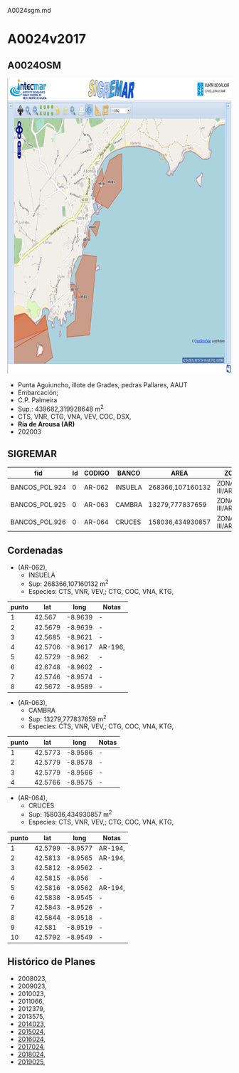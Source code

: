 A0024sgm.md

# A0024v2017

## A0024OSM

<img src="https://raw.githubusercontent.com/galirema/galirema-notas/gh-pages/en/pages/uploads/images/A0023_24OSM.png" alt="A0024OSM" width="824" height="663">


* Punta Aguiuncho, illote de Grades, pedras Pallares, AAUT
* Embarcación;
* C.P. Palmeira
* Sup.: 439682,319928648 m<sup>2</sup>
* CTS, VNR, CTG, VNA, VEV, COC, DSX,
* __Ría de Arousa (AR)__
* 202003


## SIGREMAR

|fid|Id|CODIGO|BANCO|AREA|ZONA|CONFRARIA|REXIMEN|MODALIDADE|PROVINCIA|ESP\_OBXET|ESP_SECUND|X|Y
|---|--|------|-----|----|----|---------|-------|----------|---------|---------|----------|-|-|
|BANCOS_POL.924|0|AR-062|INSUELA|268366,107160132|ZONA III/AROUSA|PALMEIRA|AUTORIZACION|FLOTE|A CORUÑA|CTS, VNR, VEV,|CTG, COC, VNA, KTG,|503268.0|4713153.0|
|BANCOS_POL.925|0|AR-063|CAMBRA|13279,777837659|ZONA III/AROUSA|PALMEIRA|AUTORIZACION|FLOTE|A CORUÑA|CTS, VNR, VEV,|CTG, COC, VNA, KTG,|503482.0|4713887.0|
|BANCOS_POL.926|0|AR-064|CRUCES|158036,434930857|ZONA III/AROUSA|PALMEIRA|AUTORIZACION|FLOTE|A CORUÑA|CTS, VNR, VEV,|CTG, COC, VNA, KTG,|503760.0|4714364.0|



## Cordenadas

* (AR-062),
	* INSUELA
	* Sup: 268366,107160132 m<sup>2</sup>
	* Especies: CTS, VNR, VEV,; CTG, COC, VNA, KTG,

|punto|lat|long|Notas|
|-----|---|----|-----|
|1|42.567|-8.9639|-|
|2|42.5679|-8.9639|-|
|3|42.5685|-8.9621|-|
|4|42.5706|-8.9617|AR-196,|
|5|42.5729|-8.962|-|
|6|42.6748|-8.9602|-|
|7|42.5746|-8.9574|-|
|8|42.5672|-8.9589|-|


* (AR-063),
	* CAMBRA
	* Sup: 13279,777837659 m<sup>2</sup>
	* Especies: CTS, VNR, VEV,; CTG, COC, VNA, KTG,

|punto|lat|long|Notas|
|-----|---|----|-----|
|1|42.5773|-8.9586|-|
|2|42.5779|-8.9578|-|
|3|42.5779|-8.9566|-|
|4|42.5766|-8.9575|-|



* (AR-064),
	* CRUCES
	* Sup: 158036,434930857 m<sup>2</sup>
	* Especies: CTS, VNR, VEV,; CTG, COC, VNA, KTG,

|punto|lat|long|Notas|
|-----|---|----|-----|
|1|42.5799|-8.9577|AR-194,|
|2|42.5813|-8.9565|AR-194,|
|3|42.5812|-8.9562|-|
|4|42.5815|-8.956|-|
|5|42.5816|-8.9562|AR-194,|
|6|42.5838|-8.9545|-|
|7|42.5843|-8.9526|-|
|8|42.5844|-8.9518|-|
|9|42.581|-8.9519|-|
|10|42.5792|-8.9549|-|





## Histórico de Planes


+ 2008023,
+ 2009023,
+ 2010023,
+ 2011066,
+ 2012379,
+ 2013575,
+ [2014023](http://www.galiciamarineira.info/content/pexma2014AAUT023),
+ [2015024](http://www.galiciamarineira.info/content/pexma2015AAUT024),
+ [2016024](http://www.galiciamarineira.info/content/pexma2016AAUT024),
+ [2017024](https://galirema.wikia.org/es/wiki/Pexma2017AAUT024),
+ [2018024](https://galirema.wikia.org/es/wiki/Pexma2018AAUT024),
+ [2019025](https://galirema.wikia.org/es/wiki/Pexma2019AAUT025),


